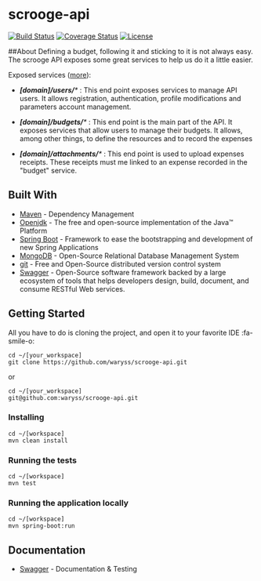 # scrooge-api

[![Build Status](https://travis-ci.org/waryss/scrooge-api.svg?branch=master)](https://travis-ci.org/waryss/scrooge-api)
[![Coverage Status](https://coveralls.io/repos/github/waryss/scrooge-api/badge.svg?branch=master)](https://coveralls.io/github/waryss/scrooge-api?branch=master)
[![License](http://img.shields.io/:license-apache-blue.svg)](http://www.apache.org/licenses/LICENSE-2.0.html)

##About
Defining a budget, following it and sticking to it is not always easy. The scrooge API exposes some great services to help us do it a little easier.

Exposed services ([more](https://github.com/waryss/scrooge-api#documentation "more")):
* _**[domain]/users/***_ : This end point exposes services to manage API users. It allows registration, authentication, profile modifications and parameters account management.

* _**[domain]/budgets/***_ : This end point is the main part of the API. It exposes services that allow users to manage their budgets. It allows, among other things, to define the resources and to record the expenses

* _**[domain]/attachments/***_ : This end point is used to upload expenses receipts. These receipts must me linked to an expense recorded in the "budget" service.


## Built With

* [Maven](https://maven.apache.org/) - Dependency Management
* [Openjdk](https://openjdk.java.net/projects/jdk/11/) - The free and open-source implementation of the Java™ Platform 
* [Spring Boot](https://spring.io/projects/spring-boot) - Framework to ease the bootstrapping and development of new Spring Applications
* [MongoDB](https://www.mongodb.com/fr) - Open-Source Relational Database Management System
* [git](https://git-scm.com/) - Free and Open-Source distributed version control system 
* [Swagger](https://swagger.io/) - Open-Source software framework backed by a large ecosystem of tools that helps developers design, build, document, and consume RESTful Web services.

## Getting Started

All you have to do is cloning the project, and open it to your favorite IDE :fa-smile-o:
```shell
cd ~/[your_workspace]
git clone https://github.com/waryss/scrooge-api.git
```
or
```shell
cd ~/[your_workspace]
git@github.com:waryss/scrooge-api.git
```

### Installing
```
cd ~/[workspace]
mvn clean install
```

### Running the tests
```
cd ~/[workspace]
mvn test
```

### Running the application locally
```
cd ~/[workspace]
mvn spring-boot:run
```
## Documentation
* [Swagger](http://localhost:8089/swagger-ui.html#) - Documentation & Testing
